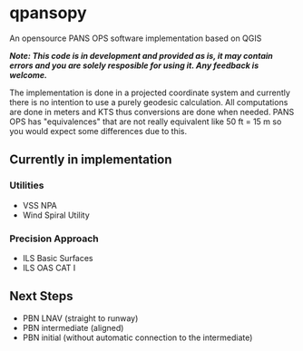 # qpansopy
An opensource PANS OPS software implementation based on QGIS

***Note: This code is in development and provided as is, it may contain errors and you are solely resposible for using it. Any feedback is welcome.***

The implementation is done in a projected coordinate system and currently there is no intention to use a purely geodesic calculation. 
All computations are done in meters and KTS thus conversions are done when needed.
PANS OPS has "equivalences" that are not really equivalent like 50 ft = 15 m so you would expect some differences due to this.

## Currently in implementation
### Utilities 
- VSS NPA
- Wind Spiral Utility
### Precision Approach
- ILS Basic Surfaces
- ILS OAS CAT I

## Next Steps 
- PBN LNAV (straight to runway)
- PBN intermediate (aligned)
- PBN initial (without automatic connection to the intermediate)

